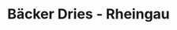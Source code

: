 ---
title: "Bäcker Dries - Rheingau"
url: /wiesbaden/baecker-dries-rheingau-rathausstrasse/
shop: Bäckerei
---